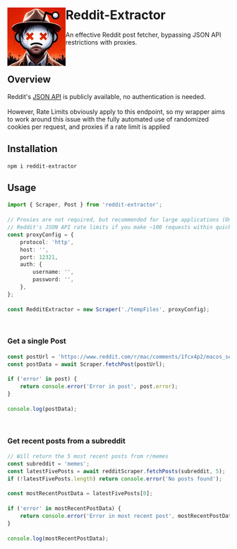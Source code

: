 # Reddit-Extractor <img align="left" width="132" height="132" src="./logo.jpeg">

An effective Reddit post fetcher, bypassing JSON API restrictions with proxies.
<br><br><br>
## Overview
Reddit's [JSON API](https://www.reddit.com/r/mac/comments/1fcx4p2/macos_sequoia_will_be_released_on_september_16th.json) is publicly available, no authentication is needed.<br><br>
However, Rate Limits obviously apply to this endpoint, so my wrapper aims to work around this issue with the fully automated use of randomized cookies per request, and proxies if a rate limit is applied

## Installation
```console
npm i reddit-extractor
```

## Usage
```ts
import { Scraper, Post } from 'reddit-extractor';

// Proxies are not required, but recommended for large applications (Only http(s) proxies are supported)
// Reddit's JSON API rate limits if you make ~100 requests within quick succession
const proxyConfig = {
	protocol: 'http',
	host: '',
	port: 12321,
	auth: {
		username: '',
		password: '',
	},
};

const RedditExtractor = new Scraper('./tempFiles', proxyConfig);
```
<br>

### Get a single Post
```ts
const postUrl = 'https://www.reddit.com/r/mac/comments/1fcx4p2/macos_sequoia_will_be_released_on_september_16th/';
const postData = await Scraper.fetchPost(postUrl);

if ('error' in post) {
	return console.error('Error in post', post.error);
}

console.log(postData);
```
<br>

### Get recent posts from a subreddit
```ts
// Will return the 5 most recent posts from r/memes
const subreddit = 'memes';
const latestFivePosts = await redditScraper.fetchPosts(subreddit, 5);
if (!latestFivePosts.length) return console.error('No posts found');

const mostRecentPostData = latestFivePosts[0];

if ('error' in mostRecentPostData) {
	return console.error('Error in most recent post', mostRecentPostData.error);
}

console.log(mostRecentPostData);
```
